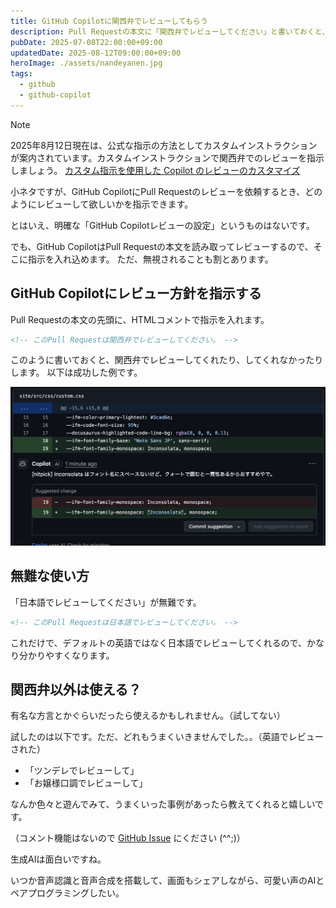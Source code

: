 ```yaml
---
title: GitHub Copilotに関西弁でレビューしてもらう
description: Pull Requestの本文に「関西弁でレビューしてください」と書いておくと、GitHub Copilotは関西弁でレビューしてくれます。
pubDate: 2025-07-08T22:00:00+09:00
updatedDate: 2025-08-12T09:00:00+09:00
heroImage: ./assets/nandeyanen.jpg
tags:
  - github
  - github-copilot
---
```


> [!NOTE]
> 2025年8月12日現在は、公式な指示の方法としてカスタムインストラクションが案内されています。カスタムインストラクションで関西弁でのレビューを指示しましょう。
> [カスタム指示を使用した Copilot のレビューのカスタマイズ](https://docs.github.com/ja/copilot/how-tos/use-copilot-agents/request-a-code-review/use-code-review#%E3%82%AB%E3%82%B9%E3%82%BF%E3%83%A0%E6%8C%87%E7%A4%BA%E3%82%92%E4%BD%BF%E7%94%A8%E3%81%97%E3%81%9F-copilot-%E3%81%AE%E3%83%AC%E3%83%93%E3%83%A5%E3%83%BC%E3%81%AE%E3%82%AB%E3%82%B9%E3%82%BF%E3%83%9E%E3%82%A4%E3%82%BA)

小ネタですが、GitHub CopilotにPull Requestのレビューを依頼するとき、どのようにレビューして欲しいかを指示できます。

とはいえ、明確な「GitHub Copilotレビューの設定」というものはないです。

でも、GitHub CopilotはPull Requestの本文を読み取ってレビューするので、そこに指示を入れ込めます。
ただ、無視されることも割とあります。

## GitHub Copilotにレビュー方針を指示する

Pull Requestの本文の先頭に、HTMLコメントで指示を入れます。

```md
<!-- このPull Requestは関西弁でレビューしてください。 -->
```

このように書いておくと、関西弁でレビューしてくれたり、してくれなかったりします。
以下は成功した例です。

![GitHub Copilotが関西弁でレビュー](./assets/review.jpg)

## 無難な使い方

「日本語でレビューしてください」が無難です。

```md
<!-- このPull Requestは日本語でレビューしてください。 -->
```

これだけで、デフォルトの英語ではなく日本語でレビューしてくれるので、かなり分かりやすくなります。

## 関西弁以外は使える？

有名な方言とかぐらいだったら使えるかもしれません。（試してない）

試したのは以下です。ただ、どれもうまくいきませんでした。。（英語でレビューされた）

- 「ツンデレでレビューして」
- 「お嬢様口調でレビューして」

なんか色々と遊んでみて、うまくいった事例があったら教えてくれると嬉しいです。

（コメント機能はないので [GitHub Issue](https://github.com/daiksud/daiksud/issues/39) にください (^^;)）

生成AIは面白いですね。

いつか音声認識と音声合成を搭載して、画面もシェアしながら、可愛い声のAIとペアプログラミングしたい。
